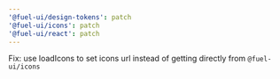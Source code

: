 ```yaml
---
'@fuel-ui/design-tokens': patch
'@fuel-ui/icons': patch
'@fuel-ui/react': patch
---
```


Fix: use loadIcons to set icons url instead of getting directly from `@fuel-ui/icons`
